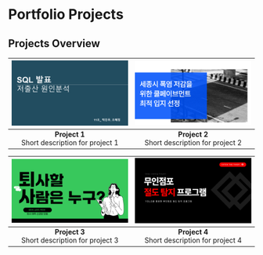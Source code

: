 # Portfolio Projects

## Projects Overview

| ![SQL_표지](SQL_표지.png) | ![Project 2 Thumbnail](공모전_표지.png) |
|:---------------------------------------:|:---------------------------------------:|
| **Project 1**<br>Short description for project 1 | **Project 2**<br>Short description for project 2 |

| ![Project 3 Thumbnail](퇴사예측_표지.png) | ![Project 4 Thumbnail](절도탐지_표지.png) |
|:---------------------------------------:|:---------------------------------------:|
| **Project 3**<br>Short description for project 3 | **Project 4**<br>Short description for project 4 |
